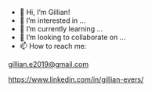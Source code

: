- 👋 Hi, I’m Gillian!
- 👀 I’m interested in ...
- 🌱 I’m currently learning ...
- 💞️ I’m looking to collaborate on ...
- 📫 How to reach me:

gillian.e2019@gmail.com

https://www.linkedin.com/in/gillian-evers/

<!---
gevers123/gevers123 is a ✨ special ✨ repository because its `README.md` (this file) appears on your GitHub profile.
You can click the Preview link to take a look at your changes.
--->
